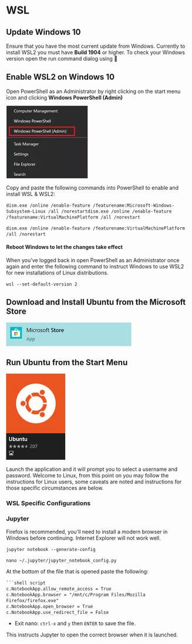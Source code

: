 # WSL

## Update Windows 10

Ensure that you have the most current update from Windows. Currently to install WSL2 you must have **Build 1904** or higher. To check your Windows version open the run command dialog using 

## Enable WSL2 on Windows 10

Open PowerShell as an Administrator by right clicking on the start menu icon and clicking **Windows PowerShell \(Admin\)**

![](../.gitbook/assets/image%20%281%29.png)

Copy and paste the following commands into PowerShell to enable and install WSL & WSL2:

```text
dism.exe /online /enable-feature /featurename:Microsoft-Windows-Subsystem-Linux /all /norestartdism.exe /online /enable-feature /featurename:VirtualMachinePlatform /all /norestart
```

```text
dism.exe /online /enable-feature /featurename:VirtualMachinePlatform /all /norestart
```

#### Reboot Windows to let the changes take effect

When you've logged back in open PowerShell as an Administrator once again and enter the following command to instruct Windows to use  WSL2 for new installations of Linux distributions.

```text
wsl --set-default-version 2
```

## Download and Install Ubuntu from the Microsoft Store

![Microsoft Store](../.gitbook/assets/Microsoft-store.jpg)

## Run Ubuntu from the Start Menu

![Ubuntu Logo](../.gitbook/assets/Ubuntu-logo.jpg)

Launch the application and it will prompt you to select a username and password. Welcome to Linux, from this point on you may follow the instructions for Linux users, some caveats are noted and instructions for those specific circumstances are below.

### WSL Specific Configurations

###  Jupyter

Firefox is recommended, you'll need to install a modern browser in Windows before continuing. Internet Explorer will not work well.

```text
jupyter notebook --generate-config
```

```text
nano ~/.jupyter/jupyter_notebook_config.py
```

At the bottom of the file that is opened paste the following:

```text
```shell script
c.NotebookApp.allow_remote_access = True
c.NotebookApp.browser = "/mnt/c/Program Files/Mozilla Firefox/firefox.exe"
c.NotebookApp.open_browser = True
c.NotebookApp.use_redirect_file = False
```

* Exit nano: `ctrl-x` and `y` then `ENTER` to save the file.

This instructs Jupyter to open the correct browser when it is launched.

